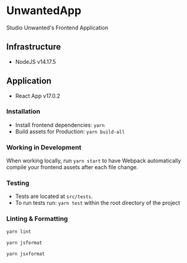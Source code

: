# UnwantedApp

Studio Unwanted's Frontend Application

## Infrastructure

* NodeJS v14.17.5

## Application

* React App v17.0.2

### Installation

* Install frontend dependencies: `yarn`
* Build assets for Production: `yarn build-all`

### Working in Development

When working locally, run `yarn start` to have Webpack automatically compile your frontend assets after each file change.

### Testing

* Tests are located at `src/tests`.
* To run tests run: `yarn test` within the root directory of the project

### Linting & Formatting

```bash
yarn lint

yarn jsformat

yarn jsxformat
```
